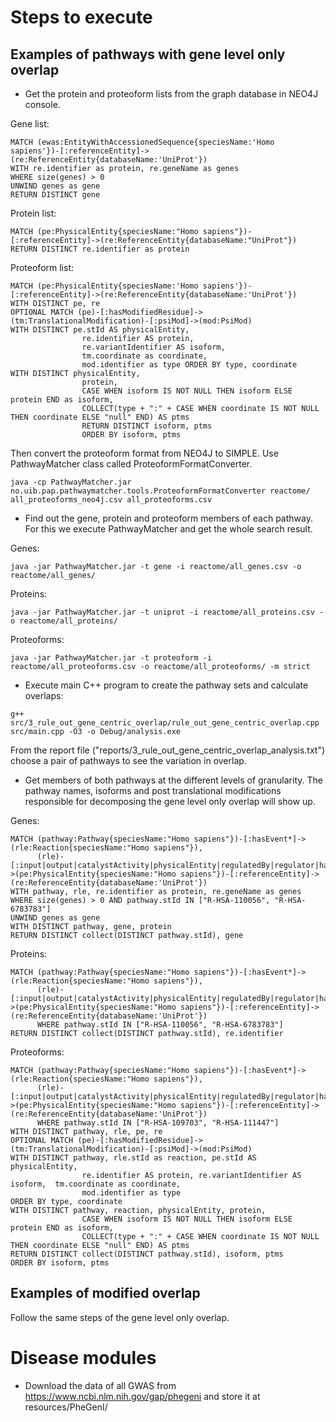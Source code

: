 # Steps to execute

## Examples of pathways with gene level only overlap

* Get the protein and proteoform lists from the graph database in NEO4J console.

Gene list:
~~~~
MATCH (ewas:EntityWithAccessionedSequence{speciesName:'Homo sapiens'})-[:referenceEntity]->(re:ReferenceEntity{databaseName:'UniProt'})
WITH re.identifier as protein, re.geneName as genes
WHERE size(genes) > 0  
UNWIND genes as gene
RETURN DISTINCT gene
~~~~

Protein list:
~~~~
MATCH (pe:PhysicalEntity{speciesName:"Homo sapiens"})-[:referenceEntity]->(re:ReferenceEntity{databaseName:"UniProt"})
RETURN DISTINCT re.identifier as protein
~~~~

Proteoform list:
~~~~
MATCH (pe:PhysicalEntity{speciesName:'Homo sapiens'})-[:referenceEntity]->(re:ReferenceEntity{databaseName:'UniProt'})
WITH DISTINCT pe, re
OPTIONAL MATCH (pe)-[:hasModifiedResidue]->(tm:TranslationalModification)-[:psiMod]->(mod:PsiMod)
WITH DISTINCT pe.stId AS physicalEntity,
                re.identifier AS protein,
                re.variantIdentifier AS isoform,
                tm.coordinate as coordinate, 
                mod.identifier as type ORDER BY type, coordinate
WITH DISTINCT physicalEntity,
				protein,
                CASE WHEN isoform IS NOT NULL THEN isoform ELSE protein END as isoform,
                COLLECT(type + ":" + CASE WHEN coordinate IS NOT NULL THEN coordinate ELSE "null" END) AS ptms
                RETURN DISTINCT isoform, ptms
                ORDER BY isoform, ptms
~~~~

Then convert the proteoform format from NEO4J to SIMPLE. Use PathwayMatcher class called ProteoformFormatConverter.
~~~~
java -cp PathwayMatcher.jar no.uib.pap.pathwaymatcher.tools.ProteoformFormatConverter reactome/ all_proteoforms_neo4j.csv all_proteoforms.csv
~~~~

* Find out the gene, protein and proteoform members of each pathway. For this we execute PathwayMatcher and get the whole search result.

Genes:
~~~~
java -jar PathwayMatcher.jar -t gene -i reactome/all_genes.csv -o reactome/all_genes/
~~~~

Proteins:
~~~~
java -jar PathwayMatcher.jar -t uniprot -i reactome/all_proteins.csv -o reactome/all_proteins/
~~~~

Proteoforms:
~~~~
java -jar PathwayMatcher.jar -t proteoform -i reactome/all_proteoforms.csv -o reactome/all_proteoforms/ -m strict
~~~~

* Execute main C++ program to create the pathway sets and calculate overlaps:
~~~~
g++ src/3_rule_out_gene_centric_overlap/rule_out_gene_centric_overlap.cpp src/main.cpp -O3 -o Debug/analysis.exe
~~~~

From the report file ("reports/3_rule_out_gene_centric_overlap_analysis.txt") choose a pair of pathways to see the variation in overlap.

* Get members of both pathways at the different levels of granularity. The pathway names, isoforms and post translational modifications responsible for decomposing the gene level only overlap will show up.

Genes:
~~~~
MATCH (pathway:Pathway{speciesName:"Homo sapiens"})-[:hasEvent*]->(rle:Reaction{speciesName:"Homo sapiens"}),
      (rle)-[:input|output|catalystActivity|physicalEntity|regulatedBy|regulator|hasComponent|hasMember|hasCandidate*]->(pe:PhysicalEntity{speciesName:"Homo sapiens"})-[:referenceEntity]->(re:ReferenceEntity{databaseName:'UniProt'})
WITH pathway, rle, re.identifier as protein, re.geneName as genes
WHERE size(genes) > 0 AND pathway.stId IN ["R-HSA-110056", "R-HSA-6783783"]
UNWIND genes as gene
WITH DISTINCT pathway, gene, protein
RETURN DISTINCT collect(DISTINCT pathway.stId), gene
~~~~

Proteins:
~~~~
MATCH (pathway:Pathway{speciesName:"Homo sapiens"})-[:hasEvent*]->(rle:Reaction{speciesName:"Homo sapiens"}),
      (rle)-[:input|output|catalystActivity|physicalEntity|regulatedBy|regulator|hasComponent|hasMember|hasCandidate*]->(pe:PhysicalEntity{speciesName:"Homo sapiens"})-[:referenceEntity]->(re:ReferenceEntity{databaseName:'UniProt'})
      WHERE pathway.stId IN ["R-HSA-110056", "R-HSA-6783783"]
RETURN DISTINCT collect(DISTINCT pathway.stId), re.identifier
~~~~

Proteoforms:
~~~~
MATCH (pathway:Pathway{speciesName:"Homo sapiens"})-[:hasEvent*]->(rle:Reaction{speciesName:"Homo sapiens"}),
      (rle)-[:input|output|catalystActivity|physicalEntity|regulatedBy|regulator|hasComponent|hasMember|hasCandidate*]->(pe:PhysicalEntity{speciesName:"Homo sapiens"})-[:referenceEntity]->(re:ReferenceEntity{databaseName:'UniProt'})
      WHERE pathway.stId IN ["R-HSA-109703", "R-HSA-111447"]
WITH DISTINCT pathway, rle, pe, re
OPTIONAL MATCH (pe)-[:hasModifiedResidue]->(tm:TranslationalModification)-[:psiMod]->(mod:PsiMod)
WITH DISTINCT pathway, rle.stId as reaction, pe.stId AS physicalEntity,
                re.identifier AS protein, re.variantIdentifier AS isoform,  tm.coordinate as coordinate, 
                mod.identifier as type 
ORDER BY type, coordinate
WITH DISTINCT pathway, reaction, physicalEntity, protein,
                CASE WHEN isoform IS NOT NULL THEN isoform ELSE protein END as isoform,
                COLLECT(type + ":" + CASE WHEN coordinate IS NOT NULL THEN coordinate ELSE "null" END) AS ptms
RETURN DISTINCT collect(DISTINCT pathway.stId), isoform, ptms
ORDER BY isoform, ptms
~~~~

## Examples of modified overlap

Follow the same steps of the gene level only overlap.

# Disease modules

* Download the data of all GWAS from https://www.ncbi.nlm.nih.gov/gap/phegeni and store it at resources/PheGenI/

